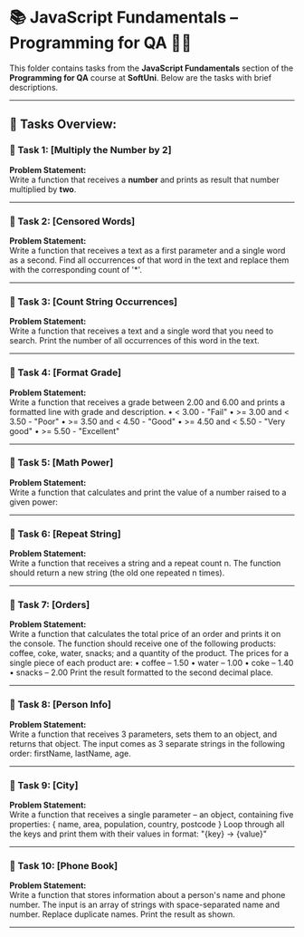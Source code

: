 # 📚 JavaScript Fundamentals – Programming for QA 🧑‍💻

This folder contains tasks from the **JavaScript Fundamentals** section of the **Programming for QA** course at **SoftUni**. Below are the tasks with brief descriptions.

---

## 🔧 Tasks Overview:

### 📝 Task 1: [Multiply the Number by 2]
**Problem Statement:**  
Write a function that receives a **number** and prints as result that number multiplied by **two**.

---

### 📝 Task 2: [Censored Words]
**Problem Statement:**  
Write a function that receives a text as a first parameter and a single word as a second. Find all occurrences of that word in the text and replace them with the corresponding count of '*'.

---

### 📝 Task 3: [Count String Occurrences]
**Problem Statement:**  
Write a function that receives a text and a single word that you need to search. Print the number of all occurrences of this word in the text.

---

### 📝 Task 4: [Format Grade]
**Problem Statement:**  
Write a function that receives a grade between 2.00 and 6.00 and prints a formatted line with grade and description.
•	< 3.00 - "Fail"
•	>= 3.00 and < 3.50 - "Poor"
•	>= 3.50 and < 4.50 - "Good"
•	>= 4.50 and < 5.50 - "Very good"
•	>= 5.50 - "Excellent"

---

### 📝 Task 5: [Math Power]
**Problem Statement:**  
Write a function that calculates and print the value of a number raised to a given power:

---

### 📝 Task 6: [Repeat String]
**Problem Statement:**  
Write a function that receives a string and a repeat count n. The function should return a new string (the old one repeated n times).

---

### 📝 Task 7: [Orders]
**Problem Statement:**  
Write a function that calculates the total price of an order and prints it on the console. The function should receive one of the following products: coffee, coke, water, snacks; and a quantity of the product. The prices for a single piece of each product are: 
•	coffee – 1.50
•	water – 1.00
•	coke – 1.40
•	snacks – 2.00
Print the result formatted to the second decimal place.

---

### 📝 Task 8: [Person Info]
**Problem Statement:**  
Write a function that receives 3 parameters, sets them to an object, and returns that object.
The input comes as 3 separate strings in the following order: firstName, lastName, age.

---

### 📝 Task 9: [City]
**Problem Statement:**  
Write a function that receives a single parameter – an object, containing five properties:
{ name, area, population, country, postcode }
Loop through all the keys and print them with their values in format: "{key} -> {value}"

---

### 📝 Task 10: [Phone Book]
**Problem Statement:**  
Write a function that stores information about a person's name and phone number. The input is an array of strings with space-separated name and number. Replace duplicate names. Print the result as shown.

---

